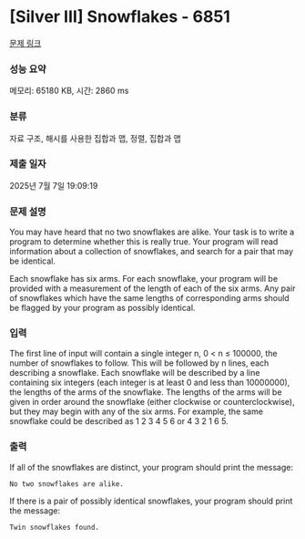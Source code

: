 # [Silver III] Snowflakes - 6851 

[문제 링크](https://www.acmicpc.net/problem/6851) 

### 성능 요약

메모리: 65180 KB, 시간: 2860 ms

### 분류

자료 구조, 해시를 사용한 집합과 맵, 정렬, 집합과 맵

### 제출 일자

2025년 7월 7일 19:09:19

### 문제 설명

<p>You may have heard that no two snowflakes are alike. Your task is to write a program to determine whether this is really true. Your program will read information about a collection of snowflakes, and search for a pair that may be identical.</p>

<p>Each snowflake has six arms. For each snowflake, your program will be provided with a measurement of the length of each of the six arms. Any pair of snowflakes which have the same lengths of corresponding arms should be flagged by your program as possibly identical.</p>

### 입력 

 <p>The first line of input will contain a single integer n, 0 < n ≤ 100000, the number of snowflakes to follow. This will be followed by n lines, each describing a snowflake. Each snowflake will be described by a line containing six integers (each integer is at least 0 and less than 10000000), the lengths of the arms of the snowflake. The lengths of the arms will be given in order around the snowflake (either clockwise or counterclockwise), but they may begin with any of the six arms. For example, the same snowflake could be described as 1 2 3 4 5 6 or 4 3 2 1 6 5.</p>

### 출력 

 <p>If all of the snowflakes are distinct, your program should print the message:</p>

<p><code>No two snowflakes are alike.</code></p>

<p>If there is a pair of possibly identical snowflakes, your program should print the message:</p>

<p><code>Twin snowflakes found.</code></p>


